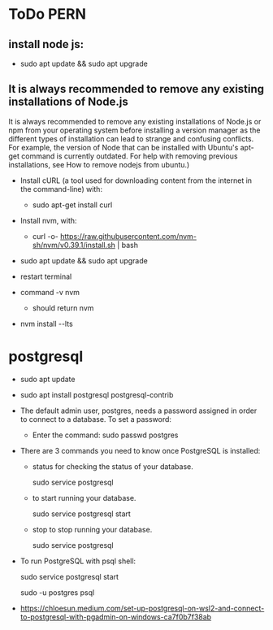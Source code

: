 # ToDo PERN

## install node js:
* sudo apt update && sudo apt upgrade

## It is always recommended to remove any existing installations of Node.js 

It is always recommended to remove any existing installations of Node.js or npm from your operating system before installing a version manager as the different types of installation can lead to strange and confusing conflicts. For example, the version of Node that can be installed with Ubuntu's apt-get command is currently outdated. For help with removing previous installations, see How to remove nodejs from ubuntu.)

* Install cURL (a tool used for downloading content from the internet in the command-line) with: 
    * sudo apt-get install curl

* Install nvm, with: 
    * curl -o- https://raw.githubusercontent.com/nvm-sh/nvm/v0.39.1/install.sh | bash

* sudo apt update && sudo apt upgrade
* restart terminal 
* command -v nvm 
    * should return nvm
* nvm install --lts

# postgresql

* sudo apt update
* sudo apt install postgresql postgresql-contrib

* The default admin user, postgres, needs a password assigned in order to connect to a database. To set a password:

    * Enter the command: sudo passwd postgres

* There are 3 commands you need to know once PostgreSQL is installed:

    * status for checking the status of your database.

        sudo service postgresql 
    
    * to start running your database.
    
        sudo service postgresql start 
    
    * stop to stop running your database.
    
        sudo service postgresql 

* To run PostgreSQL with psql shell:

    sudo service postgresql start

    sudo -u postgres psql

* https://chloesun.medium.com/set-up-postgresql-on-wsl2-and-connect-to-postgresql-with-pgadmin-on-windows-ca7f0b7f38ab


